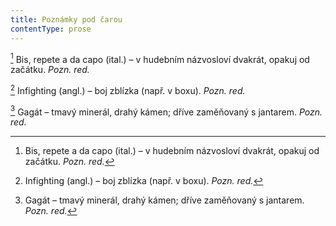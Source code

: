 ```yaml
---
title: Poznámky pod čarou
contentType: prose
---
```


<section>

[^1] Bis, repete a da capo (ital.) – v hudebním názvosloví dvakrát, opakuj od začátku. _Pozn. red._

[^2] Infighting (angl.) – boj zblízka (např. v boxu). _Pozn. red._

[^3] Gagát – tmavý minerál, drahý kámen; dříve zaměňovaný s jantarem. _Pozn. red._

</section>

[^1]: Bis, repete a da capo (ital.) – v hudebním názvosloví dvakrát, opakuj od začátku. _Pozn. red._

[^2]: Infighting (angl.) – boj zblízka (např. v boxu). _Pozn. red._

[^3]: Gagát – tmavý minerál, drahý kámen; dříve zaměňovaný s jantarem. _Pozn. red._
